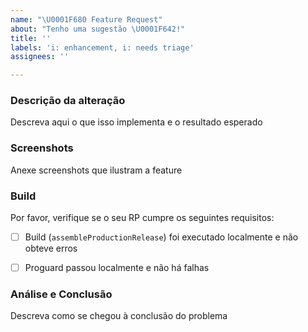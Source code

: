 ```yaml
---
name: "\U0001F680 Feature Request"
about: "Tenho uma sugestão \U0001F642!"
title: ''
labels: 'i: enhancement, i: needs triage'
assignees: ''

---
```


### Descrição da alteração
Descreva aqui o que isso implementa e o resultado esperado


### Screenshots
Anexe screenshots que ilustram a feature


### Build
Por favor, verifique se o seu RP cumpre os seguintes requisitos:

- [ ] Build (`assembleProductionRelease`) foi executado localmente e não obteve erros
- [ ] Proguard passou localmente e não há falhas


### Análise e Conclusão
Descreva como se chegou à conclusão do problema

